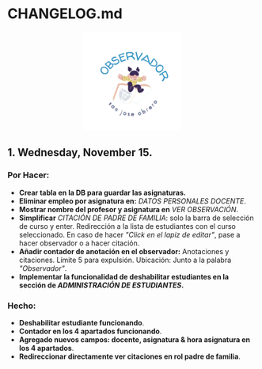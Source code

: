 # CHANGELOG.md

<p align="center">
  <img src="public/brand/observer.png" alt="Observer Logo" width="200">
</p>

## **1. Wednesday, November 15.**

### **Por Hacer:**

- **Crear tabla en la DB para guardar las asignaturas.**
- **Eliminar empleo por asignatura en:** _DATOS PERSONALES DOCENTE_.
- **Mostrar nombre del profesor y asignatura en** _VER OBSERVACIÓN_.
- **Simplificar** _CITACIÓN DE PADRE DE FAMILIA_: solo la barra de selección de curso y enter. Redirección a la lista de estudiantes con el curso seleccionado. En caso de hacer _"Click en el lapiz de editar"_, pase a hacer observador o a hacer citación.
- **Añadir contador de anotación en el observador:** Anotaciones y citaciones.
  Límite 5 para expulsión. Ubicación: Junto a la palabra _"Observador"_.
- **Implementar la funcionalidad de deshabilitar estudiantes en la sección de _ADMINISTRACIÓN DE ESTUDIANTES_.**

### **Hecho:**

- **Deshabilitar estudiante funcionando**.
- **Contador en los 4 apartados funcionando**.
- **Agregado nuevos campos: docente, asignatura & hora asignatura en los 4 apartados**.
- **Redireccionar directamente ver citaciones en rol padre de familia**.
